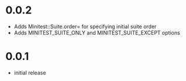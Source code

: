 # 0.0.2

- Adds Minitest::Suite.order= for specifying initial suite order
- Adds MINITEST_SUITE_ONLY and MINITEST_SUITE_EXCEPT options

# 0.0.1

- initial release

